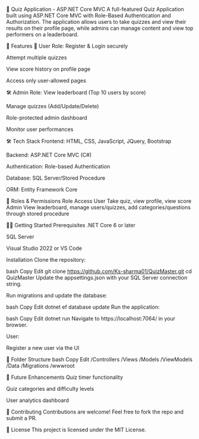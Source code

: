 🎯 Quiz Application - ASP.NET Core MVC
A full-featured Quiz Application built using ASP.NET Core MVC with Role-Based Authentication and Authorization. The application allows users to take quizzes and view their results on their profile page, while admins can manage content and view top performers on a leaderboard.

🚀 Features
👤 User Role:
Register & Login securely

Attempt multiple quizzes

View score history on profile page

Access only user-allowed pages

🛠️ Admin Role:
View leaderboard (Top 10 users by score)

Manage quizzes (Add/Update/Delete)

Role-protected admin dashboard

Monitor user performances

🛠️ Tech Stack
Frontend: HTML, CSS, JavaScript, JQuery, Bootstrap

Backend: ASP.NET Core MVC (C#)

Authentication: Role-based Authentication

Database: SQL Server/Stored Procedure

ORM: Entity Framework Core

🔐 Roles & Permissions
Role	Access
User	Take quiz, view profile, view score
Admin	View leaderboard, manage users/quizzes, add categories/questions through stored procedure

🧑‍💻 Getting Started
Prerequisites
.NET Core 6 or later

SQL Server

Visual Studio 2022 or VS Code

Installation
Clone the repository:

bash
Copy
Edit
git clone https://github.com/Ks-sharma01/QuizMaster.git
cd QuizMaster
Update the appsettings.json with your SQL Server connection string.

Run migrations and update the database:

bash
Copy
Edit
dotnet ef database update
Run the application:

bash
Copy
Edit
dotnet run
Navigate to https://localhost:7064/ in your browser.

User:

Register a new user via the UI

📂 Folder Structure
bash
Copy
Edit
/Controllers
/Views
/Models
/ViewModels
/Data
/Migrations
/wwwroot

📌 Future Enhancements
Quiz timer functionality

Quiz categories and difficulty levels

User analytics dashboard

🤝 Contributing
Contributions are welcome! Feel free to fork the repo and submit a PR.

📄 License
This project is licensed under the MIT License.
